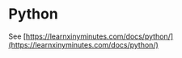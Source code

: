 # Python

See [https://learnxinyminutes.com/docs/python/](https://learnxinyminutes.com/docs/python/)